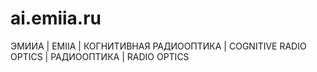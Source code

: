 # ai.emiia.ru
ЭМИИА | EMIIA | КОГНИТИВНАЯ РАДИООПТИКА | COGNITIVE RADIO OPTICS | РАДИООПТИКА | RADIO OPTICS
